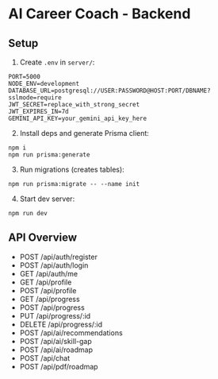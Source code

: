 # AI Career Coach - Backend

## Setup

1. Create `.env` in `server/`:

```
PORT=5000
NODE_ENV=development
DATABASE_URL=postgresql://USER:PASSWORD@HOST:PORT/DBNAME?sslmode=require
JWT_SECRET=replace_with_strong_secret
JWT_EXPIRES_IN=7d
GEMINI_API_KEY=your_gemini_api_key_here
```

2. Install deps and generate Prisma client:

```
npm i
npm run prisma:generate
```

3. Run migrations (creates tables):

```
npm run prisma:migrate -- --name init
```

4. Start dev server:

```
npm run dev
```

## API Overview
- POST /api/auth/register
- POST /api/auth/login
- GET /api/auth/me
- GET /api/profile
- POST /api/profile
- GET /api/progress
- POST /api/progress
- PUT /api/progress/:id
- DELETE /api/progress/:id
- POST /api/ai/recommendations
- POST /api/ai/skill-gap
- POST /api/ai/roadmap
- POST /api/chat
- POST /api/pdf/roadmap
